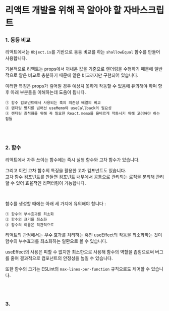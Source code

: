 # 리액트 개발을 위해 꼭 알아야 할 자바스크립트

### 1. 동등 비교

리액트에서는 `Object.is`를 기반으로 동등 비교를 하는 `shallowEqual` 함수를 만들어 사용합니다.

기본적으로 리액트는 props에서 꺼내온 값을 기준으로 렌더링을 수행하기 때문에 일반적으로 얕은 비교로 충분하기 때문에 얕은 비교까지만 구현되어 있습니다.

이러한 특징은 props가 깊어질 경우 예상치 못하게 작동할 수 있음에 유의해야 하며 향후 아래 부분들을 이해하는데 도움이 됩니다.

    ① 함수 컴포넌트에서 사용되는 훅의 의존성 배열의 비교
    ② 렌더링 방지를 넘어선 useMemo와 useCallback의 필요성
    ③ 렌더링 최적화를 위해 꼭 필요한 React.memo를 올바르게 작동시키 위해 고려해야 하는 점들

<br />
<br />

### 2. 함수

리액트에서 자주 쓰이는 함수에는 즉시 실행 함수와 고차 함수가 있습니다. <br />

그리고 이런 고차 함수의 특징을 활용한 고차 컴포넌트도 있습니다. <br />
고차 함수 컴포넌트를 만들면 컴포넌트 내부에서 공통으로 관리되는 로직을 분리해 관리할 수 있어 효율적인 리팩터링이 가능합니다.

<br />

함수를 생성할 때에는 아래 세 가지에 유의해야 합니다 :

    ① 함수의 부수효과를 최소화
    ② 함수의 크기를 최소화
    ③ 함수의 이름은 직관적으로

리액트의 관점에서는 부수 효과를 처리하는 훅인 useEffect의 작동을 최소화하는 것이 함수의 부수효과를 최소화하는 일환으로 볼 수 있습니다.

useEffect의 사용은 피할 수 없지만 최소한으로 사용해 함수의 역할을 좁힘으로써 버그를 줄여 결과적으로 컴포넌트의 안정성을 높일 수 있습니다.

또한 함수의 크기는 ESLint의 `max-lines-per-function` 규칙으로도 제어할 수 있습니다.

<br />
<br />

### 3.
